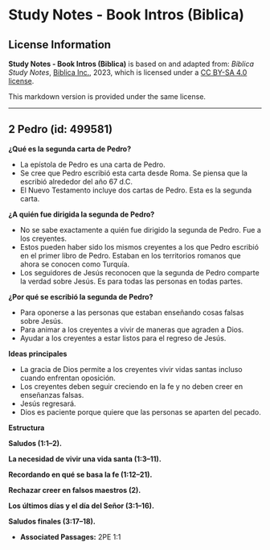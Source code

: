 # Study Notes - Book Intros (Biblica)

## License Information

**Study Notes - Book Intros (Biblica)** is based on and adapted from: _Biblica Study Notes_, [Biblica Inc.](https://www.biblica.com/), 2023, which is licensed under a [CC BY-SA 4.0 license](https://creativecommons.org/licenses/by-sa/4.0/legalcode.en).

This markdown version is provided under the same license.



--------------------------------

## 2 Pedro (id: 499581)

**¿Qué es la segunda carta de Pedro?**

* La epístola de Pedro es una carta de Pedro.
* Se cree que Pedro escribió esta carta desde Roma. Se piensa que la escribió alrededor del año 67 d.C.
* El Nuevo Testamento incluye dos cartas de Pedro. Esta es la segunda carta.

**¿A quién fue dirigida la segunda de Pedro?**

* No se sabe exactamente a quién fue dirigido la segunda de Pedro. Fue a los creyentes.
* Estos pueden haber sido los mismos creyentes a los que Pedro escribió en el primer libro de Pedro. Estaban en los territorios romanos que ahora se conocen como Turquía.
* Los seguidores de Jesús reconocen que la segunda de Pedro comparte la verdad sobre Jesús. Es para todas las personas en todas partes.

**¿Por qué se escribió la segunda de Pedro?**

* Para oponerse a las personas que estaban enseñando cosas falsas sobre Jesús.
* Para animar a los creyentes a vivir de maneras que agraden a Dios.
* Ayudar a los creyentes a estar listos para el regreso de Jesús.

**Ideas principales**

* La gracia de Dios permite a los creyentes vivir vidas santas incluso cuando enfrentan oposición.
* Los creyentes deben seguir creciendo en la fe y no deben creer en enseñanzas falsas.
* Jesús regresará.
* Dios es paciente porque quiere que las personas se aparten del pecado.

**Estructura**

**Saludos (1:1–2\).**

**La necesidad de vivir una vida santa (1:3–11\).**

**Recordando en qué se basa la fe (1:12–21\).**

**Rechazar creer en falsos maestros (2\).**

**Los últimos días y el día del Señor (3:1–16\).**

**Saludos finales (3:17–18\).**

* **Associated Passages:** 2PE 1:1

